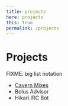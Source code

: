 ```yaml
---
title: projects
here: projects
this: true
permalink: /projects
---
```


# Projects

FIXME: big list notation

 - [Cavern Mixes](/cvmix)
 - Bolus Advisor
 - Hikari IRC Bot